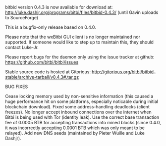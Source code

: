 bitbid version 0.4.3 is now available for download at:
http://luke.dashjr.org/programs/bitbi/files/bitbid-0.4.3/ (until Gavin uploads to SourceForge)

This is a bugfix-only release based on 0.4.0.

Please note that the wxBitbi GUI client is no longer maintained nor supported. If someone would like to step up to maintain this, they should contact Luke-Jr.

Please report bugs for the daemon only using the issue tracker at github:
https://github.com/bitbi/bitbi/issues

Stable source code is hosted at Gitorious:
http://gitorious.org/bitbi/bitbid-stable/archive-tarball/v0.4.3#.tar.gz

BUG FIXES

Cease locking memory used by non-sensitive information (this caused a huge performance hit on some platforms, especially noticable during initial blockchain download).
Fixed some address-handling deadlocks (client freezes).
No longer accept inbound connections over the internet when Bitbi is being used with Tor (identity leak).
Use the correct base transaction fee of 0.0005 BTB for accepting transactions into mined blocks (since 0.4.0, it was incorrectly accepting 0.0001 BTB which was only meant to be relayed).
Add new DNS seeds (maintained by Pieter Wuille and Luke Dashjr).

